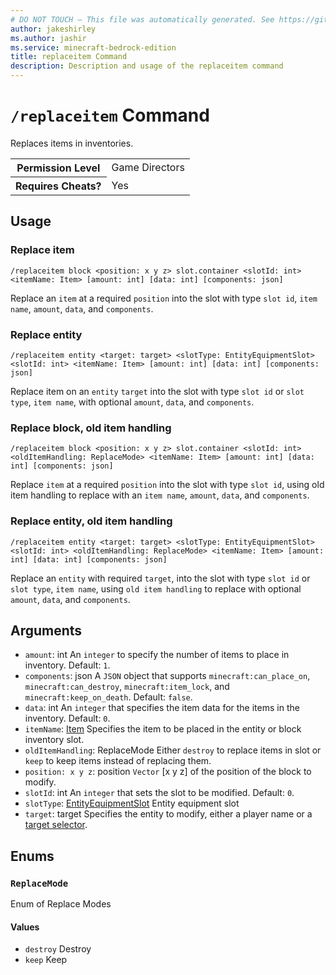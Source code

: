 ```yaml
---
# DO NOT TOUCH — This file was automatically generated. See https://github.com/mojang/minecraftapidocsgenerator to modify descriptions, examples, etc.
author: jakeshirley
ms.author: jashir
ms.service: minecraft-bedrock-edition
title: replaceitem Command
description: Description and usage of the replaceitem command
---
```

# `/replaceitem` Command
Replaces items in inventories.

<table>
  <tr>
    <th>Permission Level</th>
    <td>Game Directors</td>
  </tr>
  <tr>
    <th>Requires Cheats?</th>
    <td>Yes</td>
  </tr>
</table>

## Usage
### Replace item
`/replaceitem block <position: x y z> slot.container <slotId: int> <itemName: Item> [amount: int] [data: int] [components: json]`

Replace an `item` at a required `position` into the slot with type `slot id`, `item name`, `amount`, `data`, and `components`.

### Replace entity
`/replaceitem entity <target: target> <slotType: EntityEquipmentSlot> <slotId: int> <itemName: Item> [amount: int] [data: int] [components: json]`

Replace item on an `entity` `target` into the slot with type `slot id` or `slot type`, `item name`,  with optional `amount`, `data`, and `components`.

### Replace block, old item handling
`/replaceitem block <position: x y z> slot.container <slotId: int> <oldItemHandling: ReplaceMode> <itemName: Item> [amount: int] [data: int] [components: json]`

Replace `item` at a required `position` into the slot with type `slot id`, using old item handling to replace with an `item name`, `amount`, `data`, and `components`.

### Replace entity, old item handling
`/replaceitem entity <target: target> <slotType: EntityEquipmentSlot> <slotId: int> <oldItemHandling: ReplaceMode> <itemName: Item> [amount: int] [data: int] [components: json]`

Replace an `entity` with required `target`, into the slot with type `slot id` or `slot type`, `item name`, using `old item handling` to replace with optional `amount`, `data`, and `components`.

## Arguments
- `amount`: int
An `integer` to specify the number of items to place in inventory.
Default: `1`.
- `components`: json
A `JSON` object that supports `minecraft:can_place_on`, `minecraft:can_destroy`, `minecraft:item_lock`, and `minecraft:keep_on_death`.
Default: `false`.
- `data`: int
An `integer` that specifies the item data for the items in the inventory.
Default: `0`.
- `itemName`: [Item](../enums/Item.md)
Specifies the item to be placed in the entity or block inventory slot.
- `oldItemHandling`: ReplaceMode
Either `destroy` to replace items in slot or `keep` to keep items instead of replacing them.
- `position: x y z`: position
`Vector` [x y z] of the position of the block to modify.
- `slotId`: int
An `integer` that sets the slot to be modified.
Default: `0`.
- `slotType`: [EntityEquipmentSlot](../enums/EntityEquipmentSlot.md)
Entity equipment slot
- `target`: target
Specifies the entity to modify, either a player name or a [target selector](https://learn.microsoft.com/minecraft/creator/documents/commandsintroduction#target-selectors).

## Enums
### `ReplaceMode`
Enum of Replace Modes

#### Values
- `destroy`
Destroy
- `keep`
Keep
